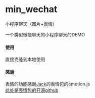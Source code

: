 # min_wechat
小程序聊天（图片+表情）


一个类似微信聊天的小程序聊天的DEMO

#### 使用
直接克隆到本地使用

#### 感谢
表情的功能感谢[Jack](https://github.com/jackzhum/miniprogram-emotion)的表情包的emotion.js   
[此处是表情包的开源github](https://github.com/jackzhum/miniprogram-emotion)
